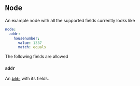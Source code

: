 # `Node`

An example node with all the supported fields currently looks like

```yml
node:
  addr:
    housenumber:
      value: 1337
      match: equals
```

The following fields are allowed

### `addr`

An [`Addr`](./addr.md) with its fields.
